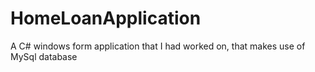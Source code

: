 # HomeLoanApplication
 A C# windows form application that I had worked on, that makes use of MySql database
